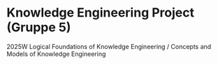 # Knowledge Engineering Project (Gruppe 5)
2025W Logical Foundations of Knowledge Engineering / Concepts and Models of Knowledge Engineering



